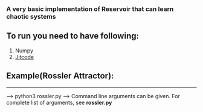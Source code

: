 ### A very basic implementation of Reservoir that can learn chaotic systems

## To run you need to have following:
1. Numpy 
2. [Jitcode](https://github.com/neurophysik/jitcode) 

## Example(Rossler Attractor): 
-----------------------------------

--> python3 rossler.py 
--> Command line arguments can be given. For complete list of arguments, see
**rossler.py**
